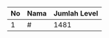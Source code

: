 | No | Nama            | Jumlah Level |
|----|-----------------|--------------|
| 1  | #    |    1481        |
